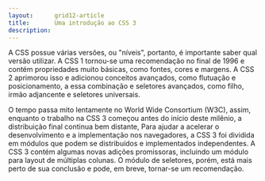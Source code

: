 ```yaml
---
layout:      grid12-article
title:       Uma introdução ao CSS 3
description: 
---
```



A CSS possue várias versões, ou "níveis", portanto, é importante saber qual versão utilizar. A CSS 1 tornou-se uma
recomendação no final de 1996 e contém propriedades muito básicas, como fontes, cores e margens. A CSS 2 aprimorou isso
e adicionou conceitos avançados, como flutuação e posicionamento, a essa combinação e seletores avançados, como filho,
irmão adjancente e seletores universais. 

O tempo passa mito lentamente no World Wide Consortium (W3C), assim, enquanto o trabalho na CSS 3 começou antes do início
deste milênio, a distribuição final continua bem distante, Para ajudar a acelerar o desenvolvimento e a implementação
nos navegadores, a CSS 3 foi dividida em módulos que podem se distribuídos e implementados independentes. A CSS 3 contém
algumas novas adições promissoras, incluindo um módulo para layout de múltiplas colunas. O módulo de seletores, porém,
está mais perto de sua conclusão e pode, em breve, tornar-se um recomendação.